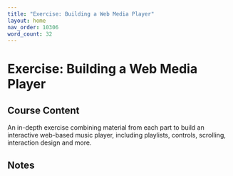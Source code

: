 ```yaml
---
title: "Exercise: Building a Web Media Player"
layout: home
nav_order: 10306
word_count: 32
---
```

# Exercise: Building a Web Media Player

## Course Content

An in-depth exercise combining material from each part to build an interactive web-based music player, including playlists, controls, scrolling, interaction design and more.

## Notes







